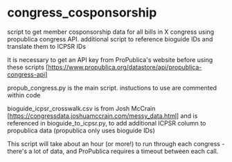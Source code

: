 # congress_cosponsorship
script to get member cosponsorship data for all bills in X congress using propublica congress API. 
additional script to reference bioguide IDs and translate them to ICPSR IDs

It is necessary to get an API key from ProPublica's website before using these scripts [https://www.propublica.org/datastore/api/propublica-congress-api]

propub_congress.py is the main script. instuctions to use are commented within code

bioguide_icpsr_crosswalk.csv is from Josh McCrain [https://congressdata.joshuamccrain.com/messy_data.html] 
and is referenced in 
bioguide_to_icpsr.py, to add additional ICPSR column to propublica data (propublica only uses bioguide IDs)

This script will take about an hour (or more!) to run through each congress - there's a lot of data, and ProPublica requires a timeout between each call.
